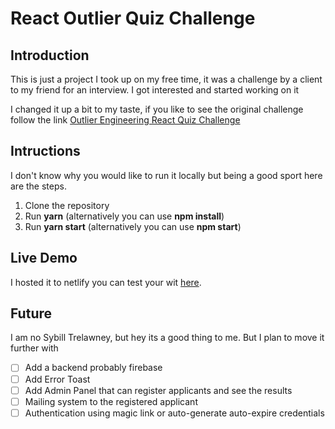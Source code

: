 # React Outlier Quiz Challenge

## Introduction

This is just a project I took up on my free time, it was a challenge by a client to my friend for an interview. I got interested and started working on it

I changed it up a bit to my taste, if you like to see the original challenge follow the link
[Outlier Engineering React Quiz Challenge](https://github.com/outlier-org/challenge-quiz)

## Intructions

I don't know why you would like to run it locally but being a good sport here are the steps.

1. Clone the repository
2. Run **yarn** (alternatively you can use **npm install**)
3. Run **yarn start** (alternatively you can use **npm start**)

## Live Demo

I hosted it to netlify you can test your wit [here](https://outlier-quiz.netlify.app/).

## Future

I am no Sybill Trelawney, but hey its a good thing to me. But I plan to move it further with

- [ ] Add a backend probably firebase
- [ ] Add Error Toast
- [ ] Add Admin Panel that can register applicants and see the results 
- [ ] Mailing system to the registered applicant
- [ ] Authentication using magic link or auto-generate auto-expire credentials
